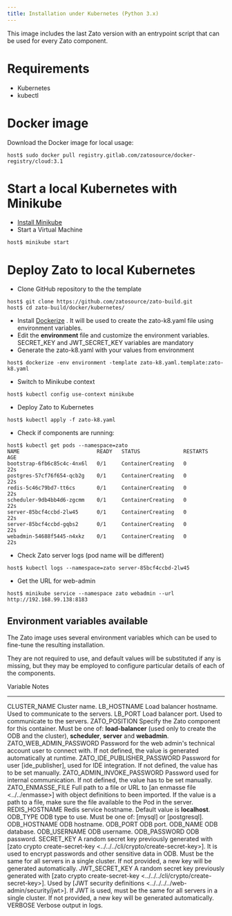 ```yaml
---
title: Installation under Kubernetes (Python 3.x)
---
```


This image includes the last Zato version with an entrypoint script that can be used for every Zato component.

Requirements
============

-   Kubernetes
-   kubectl

Docker image
============

Download the Docker image for local usage:

``` {.sh}
host$ sudo docker pull registry.gitlab.com/zatosource/docker-registry/cloud:3.1
```

Start a local Kubernetes with Minikube
======================================

-   [Install Minikube](https://kubernetes.io/docs/tasks/tools/install-minikube/)
-   Start a Virtual Machine

``` {.sh}
host$ minikube start
```

Deploy Zato to local Kubernetes
===============================

-   Clone GitHub repository to the the template

``` {.sh}
host$ git clone https://github.com/zatosource/zato-build.git
host$ cd zato-build/docker/kubernetes/
```

-   Install [Dockerize](https://github.com/powerman/dockerize#installation) . It will be used to create the
    zato-k8.yaml file using environment variables.
-   Edit the **environment** file and customize the environment variables. SECRET_KEY and JWT_SECRET_KEY variables are mandatory
-   Generate the zato-k8.yaml with your values from environment

``` {.sh}
host$ dockerize -env environment -template zato-k8.yaml.template:zato-k8.yaml
```

-   Switch to Minikube context

``` {.sh}
host$ kubectl config use-context minikube
```

-   Deploy Zato to Kubernetes

``` {.sh}
host$ kubectl apply -f zato-k8.yaml
```

-   Check if components are running:

``` {.sh}
host$ kubectl get pods --namespace=zato
NAME                         READY   STATUS              RESTARTS   AGE
bootstrap-6fb6c85c4c-4nx6l   0/1     ContainerCreating   0          22s
postgres-57cf76f654-qcb2g    0/1     ContainerCreating   0          22s
redis-5c46c79bd7-tt6cs       0/1     ContainerCreating   0          22s
scheduler-9db4bb4d6-zgcmm    0/1     ContainerCreating   0          22s
server-85bcf4ccbd-2lw45      0/1     ContainerCreating   0          22s
server-85bcf4ccbd-gqbs2      0/1     ContainerCreating   0          22s
webadmin-54688f5445-n4xkz    0/1     ContainerCreating   0          22s
```

-   Check Zato server logs (pod name will be different)

``` {.sh}
host$ kubectl logs --namespace=zato server-85bcf4ccbd-2lw45
```

-   Get the URL for web-admin

``` {.sh}
host$ minikube service --namespace zato webadmin --url
http://192.168.99.138:8183
```

Environment variables available
-------------------------------

The Zato image uses several environment variables which can be used to fine-tune the resulting installation.

They are not required to use, and default values will be substituted if any is missing,
but they may be employed to configure particular details of each of the components.

  Variable                      Notes
  ----------------------------- -------------------------------------------------------------------------------------------------------
  CLUSTER_NAME                  Cluster name.
  LB_HOSTNAME                   Load balancer hostname. Used to communicate to the servers.
  LB_PORT                       Load balancer port. Used to communicate to the servers.
  ZATO_POSITION                 Specify the Zato component for this container. Must be one of: **load-balancer** (used only to create
                                the ODB and the cluster), **scheduler**, **server** and **webadmin**.
  ZATO_WEB_ADMIN_PASSWORD       Password for the web admin's technical account user to connect with. If not defined,
                                the value is generated automatically at runtime.
  ZATO_IDE_PUBLISHER_PASSWORD   Password for user [ide_publisher], used for IDE integration. If not defined,
                                the value has to be set manually.
  ZATO_ADMIN_INVOKE_PASSWORD    Password used for internal communication. If not defined, the value has to be set manually.
  ZATO_ENMASSE_FILE             Full path to a file or URL to [an enmasse file \<../../enmasse\>] with object
                                definitions to been imported. If the value is a path to a file, make sure the file available to
                                the Pod in the server.
  REDIS_HOSTNAME                Redis service hostname. Default value is **localhost**.
  ODB_TYPE                      ODB type to use. Must be one of: [mysql] or [postgresql].
  ODB_HOSTNAME                  ODB hostname.
  ODB_PORT                      ODB port.
  ODB_NAME                      ODB database.
  ODB_USERNAME                  ODB username.
  ODB_PASSWORD                  ODB password.
  SECRET_KEY                    A random secret key previously generated with
                                [zato crypto create-secret-key \<../../../cli/crypto/create-secret-key\>].
                                It is used to encrypt passwords and other sensitive data in ODB.
                                Must be the same for all servers in a single cluster. If not
                                provided, a new key will be generated automatically.
  JWT_SECRET_KEY                A random secret key previously generated with
                                [zato crypto create-secret-key \<../../../cli/crypto/create-secret-key\>].
                                Used by
                                [JWT security definitions \<../../../../web-admin/security/jwt\>].
                                If JWT is used, must be the same for all servers in a single
                                cluster. If not provided, a new key will be generated
                                automatically.
  VERBOSE                       Verbose output in logs.
